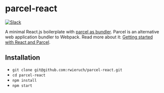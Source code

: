# parcel-react

[![Slack](https://slack-the-road-to-learn-react.wieruch.com/badge.svg)](https://slack-the-road-to-learn-react.wieruch.com/)

A minimal React.js boilerplate with [parcel as bundler](https://github.com/parcel-bundler/parcel). Parcel is an alternative web application bundler to Webpack. Read more about it: [Getting started with React and Parcel](https://www.Khanhwieruch.de/parcel-react-setup/).

## Installation

* `git clone git@github.com:rwieruch/parcel-react.git`
* `cd parcel-react`
* `npm install`
* `npm start`
